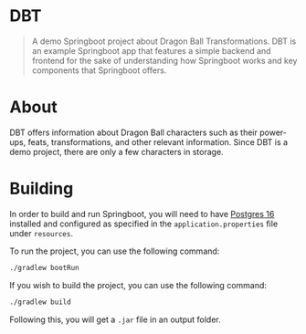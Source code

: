 # DBT
> A demo Springboot project about Dragon Ball Transformations.
DBT is an example Springboot app that features a simple backend and frontend
for the sake of understanding how Springboot works and key components that 
Springboot offers.

# About
DBT offers information about Dragon Ball characters such as their power-ups, feats, transformations, and other relevant information. Since DBT is a demo project, there are only a few characters in storage.

# Building
In order to build and run Springboot, you will need to have [Postgres 16](https://www.postgresql.org/download/) installed and configured as specified in the `application.properties` file under `resources`.

To run the project, you can use the following command:
```bash
./gradlew bootRun
```

If you wish to build the project, you can use the following command:
```bash
./gradlew build
```

Following this, you will get a `.jar` file in an output folder.